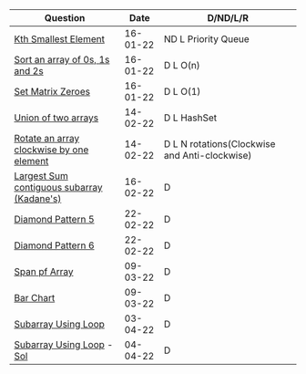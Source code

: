 | Question      | Date | D/ND/L/R |
| ----------- | ----------- | ----------- |
| [Kth Smallest Element](https://practice.geeksforgeeks.org/problems/kth-smallest-element5635/1#)      | 16-01-22       | ND L Priority Queue |
| [Sort an array of 0s, 1s and 2s](https://practice.geeksforgeeks.org/problems/sort-an-array-of-0s-1s-and-2s4231/1)      | 16-01-22       | D L O(n) |
| [Set Matrix Zeroes](https://practice.geeksforgeeks.org/problems/sort-an-array-of-0s-1s-and-2s4231/1)      | 16-01-22       | D L O(1) |
| [Union of two arrays](https://practice.geeksforgeeks.org/problems/union-of-two-arrays3538/1#)      | 14-02-22       | D L HashSet |
| [Rotate an array clockwise by one element](https://practice.geeksforgeeks.org/problems/cyclically-rotate-an-array-by-one2614/1#)      | 14-02-22       | D L N rotations(Clockwise and Anti-clockwise) |
| [Largest Sum contiguous subarray (Kadane's)](https://practice.geeksforgeeks.org/problems/kadanes-algorithm-1587115620/1)      | 16-02-22       | D  |
| [Diamond Pattern 5](https://nados.io/question/pattern-5)      | 22-02-22       | D  |
| [Diamond Pattern 6](https://nados.io/question/pattern-6?zen=true)      | 22-02-22       | D  |
| [Span pf Array](https://nados.io/question/span-of-array)      | 09-03-22       | D  |
| [Bar Chart](https://nados.io/question/bar-chart?zen=true)      | 09-03-22       | D  |
| [Subarray Using Loop](https://nados.io/question/subarray-problem?zen=true)      | 03-04-22       | D  |
| [Subarray Using Loop](https://nados.io/question/matrix-multiplication?zen=true) - [Sol](https://github.com/satanpr/DSA45/blob/main/MatrixMultiplication.java)      | 04-04-22       | D  |
